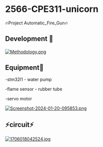# 2566-CPE311-unicorn
🔥Project Automatic_Fire_Gun🔥

<h2>
  <p> 
    Development 🚀
  </p>
</h2>

[![Methodology.png](https://i.postimg.cc/3JGwfxfW/Methodology.png)](https://postimg.cc/ZCTZC4Sh)

<h2>
   Equipment🧰
</h2
  <p>
      -stm32l1                 - water pump
  </p>
  <p>
      -flame sensor    - rubber tube
  </p>
  <p>
      -servo motor 
  </p>

[![Screenshot-2024-01-20-095853.png](https://i.postimg.cc/c1PmmF6R/Screenshot-2024-01-20-095853.png)](https://postimg.cc/rzCxyC1s)

<h2>
  ⚡circuit⚡
</h2>

[![1706018042524.jpg](https://i.postimg.cc/QMfkmtZ1/1706018042524.jpg)](https://postimg.cc/HJ7ysTxk)
